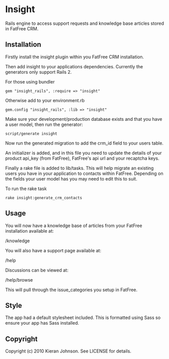 # Insight

Rails engine to access support requests and knowledge base articles stored in FatFree CRM. 

## Installation

Firstly install the insight plugin within you FatFree CRM installation.

Then add insight to your applications dependencies. Currently the generators only support Rails 2.
    
For those using bundler

    gem "insight_rails", :require => "insight"
    
Otherwise add to your environment.rb

    gem.config "insight_rails", :lib => "insight"
  
Make sure your development/production database exists and that you have a user model, then run the generator:
  
    script/generate insight
    
Now run the generated migration to add the crm_id field to your users table. 

An initializer is added, and in this file you need to update the details of your product api_key (from FatFree), FatFree's api url and your recaptcha keys.

Finally a rake file is added to lib/tasks. This will help migrate an existing users you have in your application to contacts within FatFree. Depending on the fields your user model has you may need to edit this to suit.

To run the rake task

    rake insight:generate_crm_contacts

## Usage

You will now have a knowledge base of articles from your FatFree installation available at:

/knowledge

You will also have a support page available at:

/help

Discussions can be viewed at:

/help/browse

This will pull through the issue_categories you setup in FatFree.

## Style

The app had a default stylesheet included. This is formatted using Sass so ensure your app has Sass installed.
    
## Copyright

Copyright (c) 2010 Kieran Johnson. See LICENSE for details.